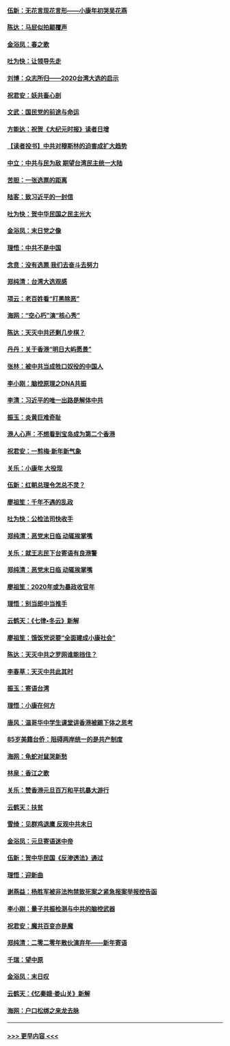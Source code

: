 #### [伍新：无花言现花言形——小康年初哭吴花燕](../pages/nsc993/n11800044.md?t=01180631) 
#### [陈达：马屁似拍颠覆声](../pages/nsc993/n11800010.md?t=01180631) 
#### [金浴凤：春之歌](../pages/nsc993/n11797687.md?t=01180631) 
#### [吐为快：让领导先走](../pages/nsc993/n11797512.md?t=01180631) 
#### [刘博：众志所归——2020台湾大选的启示](../pages/nsc993/n11796878.md?t=01180631) 
#### [祝君安：妖共畜心剖](../pages/nsc993/n11794273.md?t=01180631) 
#### [文武：国民党的前途与命运](../pages/nsc993/n11794198.md?t=01180631) 
#### [方能达：祝贺《大纪元时报》读者日增](../pages/nsc993/n11793807.md?t=01180631) 
#### [【读者投书】中共对穆斯林的迫害成扩大趋势](../pages/nsc993/n11791371.md?t=01180631) 
#### [中立：中共与民为敌 期望台湾民主统一大陆](../pages/nsc993/n11790392.md?t=01180631) 
#### [苦胆：一张选票的距离](../pages/nsc993/n11788914.md?t=01180631) 
#### [陆客：致习近平的一封信](../pages/nsc993/n11788867.md?t=01180631) 
#### [吐为快：贺中华民国之民主光大](../pages/nsc993/n11788618.md?t=01180631) 
#### [金浴凤：末日党之像](../pages/nsc993/n11787475.md?t=01180631) 
#### [理悟：中共不是中国](../pages/nsc993/n11787463.md?t=01180631) 
#### [念贲：没有选票  我们去奋斗去努力](../pages/nsc993/n11787398.md?t=01180631) 
#### [郑纯清：台湾大选观感](../pages/nsc993/n11786210.md?t=01180631) 
#### [项云：老百姓看“打黑除恶”](../pages/nsc993/n11785398.md?t=01180631) 
#### [海网：“空心朽”演“核心秀”](../pages/nsc993/n11783874.md?t=01180631) 
#### [陈达：天灭中共还剩几步棋？](../pages/nsc993/n11783719.md?t=01180631) 
#### [丹丹：关于香港“明日大屿愿景”](../pages/nsc993/n11783273.md?t=01180631) 
#### [张林：被中共当成牲口奴役的中国人](../pages/nsc993/n11782397.md?t=01180631) 
#### [李小刚：脑控原理之DNA共振](../pages/nsc993/n11780962.md?t=01180631) 
#### [李清：习近平的唯一出路是解体中共](../pages/nsc993/n11780866.md?t=01180631) 
#### [振玉：炎黄巨难奇耻](../pages/nsc993/n11779632.md?t=01180631) 
#### [港人心声：不想看到宝岛成为第二个香港](../pages/nsc993/n11778817.md?t=01180631) 
#### [祝君安：一剪梅‧新年新气象](../pages/nsc993/n11776340.md?t=01180631) 
#### [关乐：小康年 大役现](../pages/nsc993/n11774213.md?t=01180631) 
#### [伍新：红朝总理令怎总不灵？](../pages/nsc993/n11770813.md?t=01180631) 
#### [廖祖笙：千年不遇的乱政](../pages/nsc993/n11770373.md?t=01180631) 
#### [吐为快：公检法司快收手](../pages/nsc993/n11770359.md?t=01180631) 
#### [郑纯清：恶党末日临 动辄挨掌嘴](../pages/nsc993/n11769912.md?t=01180631) 
#### [关乐：就王志民下台寄语有良港警](../pages/nsc993/n11769903.md?t=01180631) 
#### [郑纯清：恶党末日临 动辄挨掌嘴](../pages/nsc993/n11769356.md?t=01180631) 
#### [廖祖笙：2020年或为暴政收官年](../pages/nsc993/n11768216.md?t=01180631) 
#### [理悟：别当郎中当推手](../pages/nsc993/n11768243.md?t=01180631) 
#### [云鹤天：《七律▪冬云》新解](../pages/nsc993/n11768204.md?t=01180631) 
#### [廖祖笙：饿饭党说要“全面建成小康社会”](../pages/nsc993/n11767482.md?t=01180631) 
#### [陈达：天灭中共之罗网谁能挡住？](../pages/nsc993/n11767465.md?t=01180631) 
#### [李春草：天灭中共此其时](../pages/nsc993/n11767452.md?t=01180631) 
#### [振玉：寄语台湾](../pages/nsc993/n11767432.md?t=01180631) 
#### [理悟：小康在何方](../pages/nsc993/n11767394.md?t=01180631) 
#### [唐风：温哥华中学生课堂讲香港被踢下体之思考](../pages/nsc993/n11766848.md?t=01180631) 
#### [85岁美籍台侨：阻碍两岸统一的是共产制度](../pages/nsc993/n11765043.md?t=01180631) 
#### [海网：龟蛇对鼠哭新愁](../pages/nsc993/n11764895.md?t=01180631) 
#### [林泉：香江之歌](../pages/nsc993/n11764415.md?t=01180631) 
#### [关乐：赞香港元旦百万和平抗暴大游行](../pages/nsc993/n11764382.md?t=01180631) 
#### [云鹤天：扶贫](../pages/nsc993/n11764245.md?t=01180631) 
#### [雪绮：见群鸡退鹰  反观中共末日](../pages/nsc993/n11762112.md?t=01180631) 
#### [金浴凤：元旦寄语迷中帝](../pages/nsc993/n11761788.md?t=01180631) 
#### [伍新：贺中华民国《反渗透法》通过](../pages/nsc993/n11761994.md?t=01180631) 
#### [理悟：迎新曲](../pages/nsc993/n11761152.md?t=01180631) 
#### [谢燕益：杨胜军被非法拘禁致死案之紧急报案举报控告函](../pages/nsc993/n11756134.md?t=01180631) 
#### [李小刚：量子共振检测与中共的脑控武器](../pages/nsc993/n11754518.md?t=01180631) 
#### [祝君安：魔共百变亦是魔](../pages/nsc993/n11754469.md?t=01180631) 
#### [郑纯清：二零二零年散伙演弃年——新年寄语](../pages/nsc993/n11754195.md?t=01180631) 
#### [千瑞：望中原](../pages/nsc993/n11754159.md?t=01180631) 
#### [金浴凤：末日叹](../pages/nsc993/n11752359.md?t=01180631) 
#### [云鹤天：《忆秦娥‧娄山关》新解](../pages/nsc993/n11752348.md?t=01180631) 
#### [海网：户口松绑之来龙去脉](../pages/nsc993/n11752328.md?t=01180631) 

----
#### [ >>> 更早内容 <<< ](../indexes/nsc993-earlier.md)
